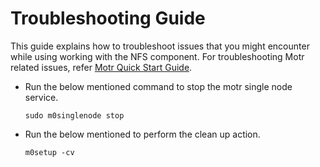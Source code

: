 # Troubleshooting Guide

This guide explains how to troubleshoot issues that you might encounter while using working with the NFS component. For troubleshooting Motr related issues, refer [Motr Quick Start Guide](https://github.com/Seagate/cortx-motr/blob/dev/doc/Quick-Start-Guide.rst#troubleshooting).

  * Run the below mentioned command to stop the motr single node service.
  
    `sudo m0singlenode stop`
    
  * Run the below mentioned to perform the clean up action.
  
    `m0setup -cv`
    
